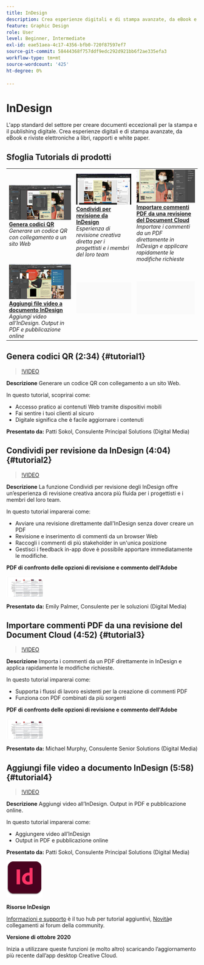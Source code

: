 ```yaml
---
title: InDesign
description: Crea esperienze digitali e di stampa avanzate, da eBook e riviste elettroniche a libri, rapporti e white paper
feature: Graphic Design
role: User
level: Beginner, Intermediate
exl-id: eae51aea-4c17-4356-bfb0-720f87597ef7
source-git-commit: 58444368f757ddf9edc292d921bb6f2ae335efa3
workflow-type: tm+mt
source-wordcount: '425'
ht-degree: 0%

---
```


# InDesign

L&#39;app standard del settore per creare documenti eccezionali per la stampa e il publishing digitale. Crea esperienze digitali e di stampa avanzate, da eBook e riviste elettroniche a libri, rapporti e white paper.

## Sfoglia Tutorials di prodotti

<table style="table-layout:fixed">
<tr>
 <td>
    <a href="indesign.md#tutorial1">
        <img alt="Genera codici QR" src="../assets/InDesign_qrCodes_sokol_thumbnail.jpg" />
    </a>
    <div>
    <a href="indesign.md#tutorial1"><strong>Genera codici QR</strong></a>
    </div>
    <em>Generare un codice QR con collegamento a un sito Web</em>
    <br>
  </td>
  <td>
   <a href="indesign.md#tutorial2">
      <img alt="Condividi per revisione da InDesign" src="../assets/indesign_shareforreview_palmer_thumbnail.jpg" />
   </a>
    <div>
   <a href="indesign.md#tutorial2"><strong>Condividi per revisione da InDesign</strong></a>
    </div>
    <em>Esperienza di revisione creativa diretta per i progettisti e i membri del loro team</em>
    <br>
  </td>
  <td>
    <a href="indesign.md#tutorial3">
        <img alt="Importare commenti PDF da una revisione del Document Cloud" src="../assets/indesign_pdfcomments_murphy_thumbnail.jpg" />
    </a>
    <div>
    <a href="indesign.md#tutorial3"><strong>Importare commenti PDF da una revisione del Document Cloud</strong></a>
    </div>
    <em>Importare i commenti da un PDF direttamente in InDesign e applicare rapidamente le modifiche richieste</em>
    <br>
  </td>
</tr>
<tr>
<td>
   <a href="indesign.md#tutorial4">
      <img alt="Aggiungi file video a documento InDesign" src="../assets/indesign_video_sokol_thumbnail.jpg" />
   </a>
    <div>
   <a href="indesign.md#tutorial4"><strong>Aggiungi file video a documento InDesign</strong></a>
    </div>
    <em>Aggiungi video all’InDesign. Output in PDF e pubblicazione online</em>
    <br>
  </td>
 <td>
    <img alt="Spaziatore" src="../assets/Gray_thumbnail.png" />
    <div>
    <br>
 </td>
 <td>
    <img alt="Spaziatore" src="../assets/Gray_thumbnail.png" />
    <div>
    <br>
 </td>
</tr>
</table>

## Genera codici QR (2:34) {#tutorial1}

>[!VIDEO](https://video.tv.adobe.com/v/326818?hidetitle=true)

**Descrizione**
Generare un codice QR con collegamento a un sito Web.

In questo tutorial, scoprirai come:
* Accesso pratico ai contenuti Web tramite dispositivi mobili
* Fai sentire i tuoi clienti al sicuro
* Digitale significa che è facile aggiornare i contenuti

**Presentato da:**
Patti Sokol, Consulente Principal Solutions (Digital Media)

## Condividi per revisione da InDesign (4:04) {#tutorial2}

>[!VIDEO](https://video.tv.adobe.com/v/326824?hidetitle=true)

**Descrizione**
La funzione Condividi per revisione degli InDesign offre un’esperienza di revisione creativa ancora più fluida per i progettisti e i membri del loro team.

In questo tutorial imparerai come:
* Avviare una revisione direttamente dall&#39;InDesign senza dover creare un PDF
* Revisione e inserimento di commenti da un browser Web
* Raccogli i commenti di più stakeholder in un&#39;unica posizione
* Gestisci i feedback in-app dove è possibile apportare immediatamente le modifiche.

**PDF di confronto delle opzioni di revisione e commento dell&#39;Adobe**

[![Immagine di confronto](../assets/ComparisonPDF_thumbnail_96.png)](../assets/Adobe_Review_and_Comment_Comparisons.pdf)

**Presentato da:**
Emily Palmer, Consulente per le soluzioni (Digital Media)

## Importare commenti PDF da una revisione del Document Cloud (4:52) {#tutorial3}

>[!VIDEO](https://video.tv.adobe.com/v/326959?hidetitle=true)

**Descrizione**
Importa i commenti da un PDF direttamente in InDesign e applica rapidamente le modifiche richieste.

In questo tutorial imparerai come:
* Supporta i flussi di lavoro esistenti per la creazione di commenti PDF
* Funziona con PDF combinati da più sorgenti

**PDF di confronto delle opzioni di revisione e commento dell&#39;Adobe**

[![Immagine di confronto](../assets/ComparisonPDF_thumbnail_96.png)](../assets/Adobe_Review_and_Comment_Comparisons.pdf)

**Presentato da:**
Michael Murphy, Consulente Senior Solutions (Digital Media)

## Aggiungi file video a documento InDesign (5:58) {#tutorial4}

>[!VIDEO](https://video.tv.adobe.com/v/326757?hidetitle=true)

**Descrizione**
Aggiungi video all’InDesign. Output in PDF e pubblicazione online.

In questo tutorial imparerai come:
* Aggiungere video all’InDesign
* Output in PDF e pubblicazione online

**Presentato da:**
Patti Sokol, Consulente Principal Solutions (Digital Media)

![InDesignLogo](../assets/id_appicon_96.png)

**Risorse InDesign**

[Informazioni e supporto](https://helpx.adobe.com/support/indesign.html) è il tuo hub per tutorial aggiuntivi, [Novità](https://helpx.adobe.com/indesign/user-guide.html/indesign/using/whats-new.ug.html)e collegamenti ai forum della community.

**Versione di ottobre 2020**

Inizia a utilizzare queste funzioni (e molto altro) scaricando l’aggiornamento più recente dall’app desktop Creative Cloud.
